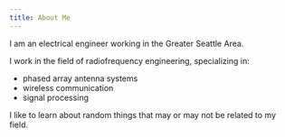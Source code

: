 ```yaml
---
title: About Me
---
```


I am an electrical engineer working in the Greater Seattle Area.

I work in the field of radiofrequency engineering, specializing in:

- phased array antenna systems
- wireless communication
- signal processing

I like to learn about random things that may or may not be related to my field.